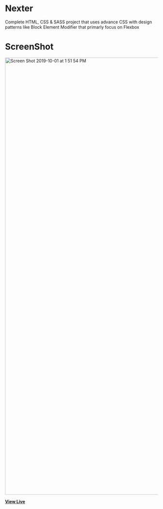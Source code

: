 # Nexter

Complete HTML, CSS & SASS project that uses advance CSS with design patterns like Block Element Modifier that primarly focus on Flexbox

# ScreenShot

<img width="1440" alt="Screen Shot 2019-10-01 at 1 51 54 PM" src="https://user-images.githubusercontent.com/28902787/65999642-a9478a80-e452-11e9-89d8-a42b1024896e.png">

**[View Live](https://trillo-projects.surge.sh/)**
